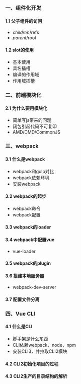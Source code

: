 ### 一、组件化开发

#### 1.1 父子组件的访问

- $children/$refs
- $parent/$root

#### 1.2 slot的使用

- 基本使用
- 具名插槽
- 编译的作用域
- 作用域插槽

### 二、前端模块化

#### 2.1 为什么要用模块化

- 简单写js带来的问题
- 闭包引起代码不可复印
- AMD/CMD/CommonJS

### 三、webpack

#### 3.1 什么是webpack

- webpack和gulp对比
- webpack依赖环境
- 安装webpack

#### 3.2  webpack的起步

- webpack命令
- webpack配置

#### 3.3 webpack的loader

#### 3.4 webpack中配置vue

- vue-loader

#### 3.5 webpack的plugin

#### 3.6 搭建本地服务器

- webpack-dev-server

#### 3.7 配置文件分离

### 四、Vue CLI

#### 4.1 什么是CLI

- 脚手架是什么东西
- CLI依赖webpack，node，npm
- 安装CLI3，并拉取CLI2模块

#### 4.2 CLI2初始化项目的过程

#### 4.3 CLI2生产的目录结构的解析




